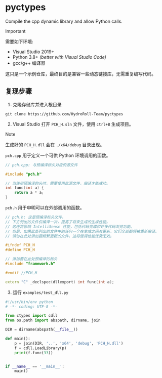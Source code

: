 # pyctypes
Compile the cpp dynamic library and allow Python calls.

> [!IMPORTANT]  
> 需要如下环境:
> * Visual Studio 2019+
> * Python 3.8+ _(better with Visual Studio Code)_
> * gcc/g++ 编译器

这只是一个示例仓库，最终目的是兼容一些动态链接库，无需重复编写代码。

## 复现步骤

1. 克隆存储库并进入根目录

```
git clone https://github.com/HydroRoll-Team/pyctypes
```

2. Visual Studio 打开 `PCH_H.sln` 文件，使用 `ctrl+B` 生成项目。

> [!NOTE]  
> 生成好的 `PCH_H.dll` 会在 `./x64/debug` 目录出现。

`pch.cpp` 用于定义一个可供 Python 环境调用的函数。

```cpp
// pch.cpp: 与预编译标头对应的源文件

#include "pch.h"

// 当使用预编译的头时，需要使用此源文件，编译才能成功。
int func(int a) {
	return a * a;
}
```

`pch.h` 用于申明可以在外部调用的函数。

```cpp
// pch.h: 这是预编译标头文件。
// 下方列出的文件仅编译一次，提高了将来生成的生成性能。
// 这还将影响 IntelliSense 性能，包括代码完成和许多代码浏览功能。
// 但是，如果此处列出的文件中的任何一个在生成之间有更新，它们全部都将被重新编译。
// 请勿在此处添加要频繁更新的文件，这将使得性能优势无效。

#ifndef PCH_H
#define PCH_H

// 添加要在此处预编译的标头
#include "framework.h"

#endif //PCH_H

extern "C" _declspec(dllexport) int func(int a);
```

3. 运行 `examples/test_dll.py`

```py
#!/usr/bin/env python
# -*- coding: UTF-8 -*-

from ctypes import cdll
from os.path import abspath, dirname, join

DIR = dirname(abspath(__file__))

def main():
    p = join(DIR, '..', 'x64', 'debug', 'PCH_H.dll')
    f = cdll.LoadLibrary(p)
    print(f.func(33))


if __name__ == '__main__':
    main()
```
